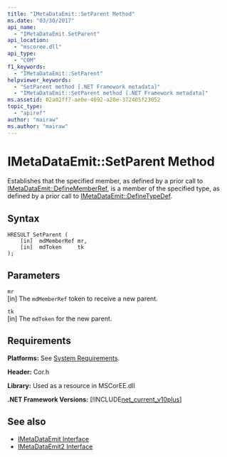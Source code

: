 ```yaml
---
title: "IMetaDataEmit::SetParent Method"
ms.date: "03/30/2017"
api_name: 
  - "IMetaDataEmit.SetParent"
api_location: 
  - "mscoree.dll"
api_type: 
  - "COM"
f1_keywords: 
  - "IMetaDataEmit::SetParent"
helpviewer_keywords: 
  - "SetParent method [.NET Framework metadata]"
  - "IMetaDataEmit::SetParent method [.NET Framework metadata]"
ms.assetid: 02a02ff7-ae0e-4692-a20e-372405f23052
topic_type: 
  - "apiref"
author: "mairaw"
ms.author: "mairaw"
---
```

# IMetaDataEmit::SetParent Method
Establishes that the specified member, as defined by a prior call to [IMetaDataEmit::DefineMemberRef](../../../../docs/framework/unmanaged-api/metadata/imetadataemit-definememberref-method.md), is a member of the specified type, as defined by a prior call to [IMetaDataEmit::DefineTypeDef](../../../../docs/framework/unmanaged-api/metadata/imetadataemit-definetypedef-method.md).  
  
## Syntax  
  
```  
HRESULT SetParent (   
    [in]  mdMemberRef mr,   
    [in]  mdToken     tk   
);  
```  
  
## Parameters  
 `mr`  
 [in] The `mdMemberRef` token to receive a new parent.  
  
 `tk`  
 [in] The `mdToken` for the new parent.  
  
## Requirements  
 **Platforms:** See [System Requirements](../../../../docs/framework/get-started/system-requirements.md).  
  
 **Header:** Cor.h  
  
 **Library:** Used as a resource in MSCorEE.dll  
  
 **.NET Framework Versions:** [!INCLUDE[net_current_v10plus](../../../../includes/net-current-v10plus-md.md)]  
  
## See also
- [IMetaDataEmit Interface](../../../../docs/framework/unmanaged-api/metadata/imetadataemit-interface.md)
- [IMetaDataEmit2 Interface](../../../../docs/framework/unmanaged-api/metadata/imetadataemit2-interface.md)
